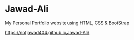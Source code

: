 # Jawad-Ali
My Personal Portfolio website using HTML, CSS &amp; BootStrap

https://notjawad404.github.io/Jawad-Ali/
